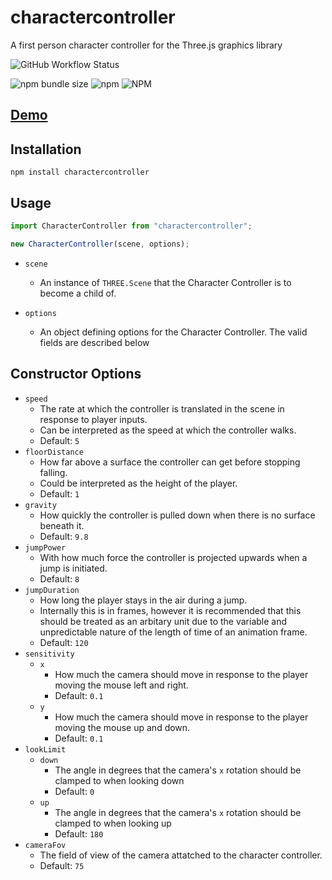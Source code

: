 # charactercontroller
A first person character controller for the Three.js graphics library

![GitHub Workflow Status](https://img.shields.io/github/workflow/status/ma1ted/charactercontroller/CI)

![npm bundle size](https://img.shields.io/bundlephobia/minzip/charactercontroller)
![npm](https://img.shields.io/npm/v/charactercontroller)
![NPM](https://img.shields.io/npm/l/charactercontroller)

## [Demo](https://controller.malted.dev)

## Installation
`npm install charactercontroller`

## Usage
```javascript
import CharacterController from "charactercontroller";

new CharacterController(scene, options);
```
* `scene`
  + An instance of `THREE.Scene` that the Character Controller is to become a child of.

* `options`
  + An object defining options for the Character Controller. The valid fields are described below

## Constructor Options
* `speed`
  + The rate at which the controller is translated in the scene in response to player inputs.
  + Can be interpreted as the speed at which the controller walks.
  + Default: `5`
* `floorDistance`
  + How far above a surface the controller can get before stopping falling.
  + Could be interpreted as the height of the player.
  + Default: `1`
* `gravity`
  + How quickly the controller is pulled down when there is no surface beneath it.
  + Default: `9.8`
* `jumpPower`
  + With how much force the controller is projected upwards when a jump is initiated.
  + Default: `8`
* `jumpDuration`
  + How long the player stays in the air during a jump.
  + Internally this is in frames, however it is recommended that this should be treated as an arbitary unit due to the variable and unpredictable nature of the length of time of an animation frame.
  + Default: `120`
* `sensitivity`
  + `x`
    - How much the camera should move in response to the player moving the mouse left and right.
    - Default: `0.1`
  + `y`
    - How much the camera should move in response to the player moving the mouse up and down.
    - Default: `0.1`
* `lookLimit`
  + `down`
    - The angle in degrees that the camera's `x` rotation should be clamped to when looking down
    - Default: `0`
  + `up`
    - The angle in degrees that the camera's `x` rotation should be clamped to when looking up
    - Default: `180`
* `cameraFov`
  + The field of view of the camera attatched to the character controller.
  + Default: `75`
